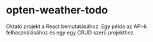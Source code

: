 # opten-weather-todo
Oktató projekt a React bemutatásához. Egy példa az API-k felhasználásához és egy egy CRUD szerű projekthez.
